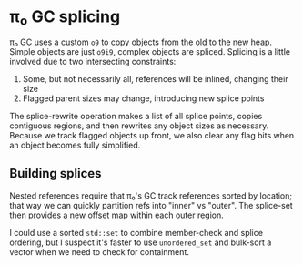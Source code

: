 # π₀ GC splicing
π₀ GC uses a custom `o9` to copy objects from the old to the new heap. Simple objects are just `o9i9`, complex objects are spliced. Splicing is a little involved due to two intersecting constraints:

1. Some, but not necessarily all, references will be inlined, changing their size
2. Flagged parent sizes may change, introducing new splice points

The splice-rewrite operation makes a list of all splice points, copies contiguous regions, and then rewrites any object sizes as necessary. Because we track flagged objects up front, we also clear any flag bits when an object becomes fully simplified.


## Building splices
Nested references require that π₀'s GC track references sorted by location; that way we can quickly partition refs into "inner" vs "outer". The splice-set then provides a new offset map within each outer region.

I could use a sorted `std::set` to combine member-check and splice ordering, but I suspect it's faster to use `unordered_set` and bulk-sort a vector when we need to check for containment.
